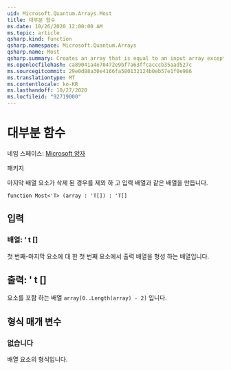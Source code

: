 ```yaml
---
uid: Microsoft.Quantum.Arrays.Most
title: 대부분 함수
ms.date: 10/26/2020 12:00:00 AM
ms.topic: article
qsharp.kind: function
qsharp.namespace: Microsoft.Quantum.Arrays
qsharp.name: Most
qsharp.summary: Creates an array that is equal to an input array except that the last array element is dropped.
ms.openlocfilehash: ca89041a4e70472e9bf7a63ffcacccb35aad527c
ms.sourcegitcommit: 29e0d88a30e4166fa580132124b0eb57e1f0e986
ms.translationtype: MT
ms.contentlocale: ko-KR
ms.lasthandoff: 10/27/2020
ms.locfileid: "92719000"
---
```

# <a name="most-function"></a>대부분 함수

네임 스페이스: [Microsoft 양자](xref:Microsoft.Quantum.Arrays)

패키지 [](https://nuget.org/packages/)


마지막 배열 요소가 삭제 된 경우를 제외 하 고 입력 배열과 같은 배열을 만듭니다.

```qsharp
function Most<'T> (array : 'T[]) : 'T[]
```


## <a name="input"></a>입력

### <a name="array--t"></a>배열: ' t []

첫 번째-마지막 요소에 대 한 첫 번째 요소에서 출력 배열을 형성 하는 배열입니다.



## <a name="output--t"></a>출력: ' t []

요소를 포함 하는 배열 `array[0..Length(array) - 2]` 입니다.

## <a name="type-parameters"></a>형식 매개 변수

### <a name="t"></a>없습니다

배열 요소의 형식입니다.